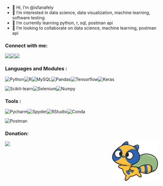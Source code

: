 - 👋 Hi, I’m @isfanafely
- 👀 I’m interested in data science, data visualization, machine learning, software testing
- 🌱 I’m currently learning python, r, sql, postman api
- 💞️ I’m looking to collaborate on data science, machine learning, postman api

### Connect with me:

[<img align="left" src="https://img.shields.io/badge/Twitter-1DA1F2?style=for-the-badge&logo=twitter&logoColor=white" />][twitter]
&nbsp;
[<img align="left" src="https://img.shields.io/badge/LinkedIn-0077B5?style=for-the-badge&logo=linkedin&logoColor=white" />][linkedin]
&nbsp;
[<img align="left" src="https://img.shields.io/badge/Gmail-D14836?style=for-the-badge&logo=gmail&logoColor=white" />][gmail]
&nbsp;

<a name="languages-used"></a>

### Languages and Modules :

[<img align="left" src="https://img.shields.io/badge/python-3670A0?style=for-the-badge&logo=python&logoColor=white" title="Python" />][languages]
&nbsp;
[<img align="left" src="https://img.shields.io/badge/r-%23276DC3.svg?style=for-the-badge&logo=r&logoColor=white" title="R"/>][languages]
&nbsp;
[<img align="left" src="https://img.shields.io/badge/mysql-%23576DC3.svg?style=for-the-badge&logo=mysql&logoColor=white" title="MySQL"/>][languages]
&nbsp;
[<img align="left" src="https://img.shields.io/badge/pandas-7900D8.svg?style=for-the-badge&logo=pandas&logoColor=white" title="Pandas"/>][languages]
&nbsp;
[<img align="left" src="https://img.shields.io/badge/TensorFlow-%23FF6F00.svg?style=for-the-badge&logo=TensorFlow&logoColor=white" title="Tensorflow"/>][languages]
&nbsp;
[<img align="left" src="https://img.shields.io/badge/Keras-%23D00000.svg?style=for-the-badge&logo=Keras&logoColor=white" title="Keras"/>][languages]

[<img align="left" src="https://img.shields.io/badge/scikit--learn-%23F7931E.svg?style=for-the-badge&logo=scikit-learn&logoColor=white" title="Scikit-learn"/>][languages]

[<img align="left" src="https://img.shields.io/badge/Selenium-43B02A?style=for-the-badge&logo=Selenium&logoColor=white" title="Selenium"/>][languages]

[<img align="left" src="https://img.shields.io/badge/numpy-%23013243.svg?style=for-the-badge&logo=numpy&logoColor=white" title="Numpy"/>][languages]
&nbsp;


<a name="program-used"></a>

### Tools :

[<img align="left" src="https://img.shields.io/badge/PyCharm-4B4B4B.svg?&style=for-the-badge&logo=PyCharm&logoColor=white" title="Pycharm"/>][program]
&nbsp;
[<img  align="left" src="https://img.shields.io/badge/Spyder-838485?style=for-the-badge&logo=spyder%20ide&logoColor=maroon" title="Spyder"/>][program]
&nbsp;
[<img align="left" src="https://img.shields.io/badge/RStudio-75AADB?style=for-the-badge&logo=RStudio&logoColor=white" title="RStudio"/>][program]
&nbsp;
[<img align="left" src="https://img.shields.io/badge/conda-342B029.svg?&style=for-the-badge&logo=anaconda&logoColor=white" title="Conda"/>][program]

[<img align="left" src="https://img.shields.io/badge/Postman-FF6C37?style=for-the-badge&logo=postman&logoColor=white" title="Postman"/>][program]
&nbsp;
 
### Donation:

[<img align="left" src="https://img.shields.io/badge/PayPal-00457C?style=for-the-badge&logo=paypal&logoColor=white" />][paypal]
&nbsp;
[<img align="right" src="https://github.com/isfanafely/isfanafely/blob/main/aa.svg" width="30%" heigth="30%"/>][saweria]

[gmail]: https://felyisfana1@gmail.com
[twitter]: https://twitter.com/isfanafely
[linkedin]: https://linkedin.com/in/isfanafely
[paypal]: https://paypal.me/isfanafelyID
[languages]: #languages-used
[program]: #program-used
[saweria]: https://saweria.co/isfanafely
